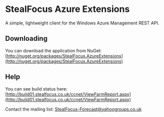 StealFocus Azure Extensions
===================
A simple, lightweight client for the Windows Azure Management REST API.

Downloading
-----------
You can download the application from NuGet: [http://nuget.org/packages/StealFocus.AzureExtensions](http://nuget.org/packages/StealFocus.AzureExtensions)

Help
----
You can see build status here: [http://build01.stealfocus.co.uk/ccnet/ViewFarmReport.aspx](http://build01.stealfocus.co.uk/ccnet/ViewFarmReport.aspx)

Contact the mailing list: <StealFocus-Forecast@yahoogroups.co.uk>
